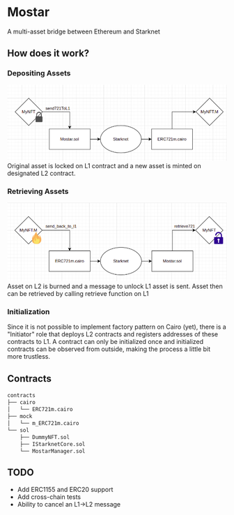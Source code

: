 # Mostar
A multi-asset bridge between Ethereum and Starknet

## How does it work?

### Depositing Assets
![Depositing Asset](./assets/deposit.png) <br>
Original asset is locked on L1 contract and a new asset is minted on designated L2 contract.


### Retrieving Assets
![Depositing Asset](./assets/retrieve.png) <br>
Asset on L2 is burned and a message to unlock L1 asset is sent. Asset then can be retrieved by calling retrieve function on L1

### Initialization
Since it is not possible to implement factory pattern on Cairo (yet), there is a "Initiator" role that deploys L2 contracts and registers addresses of these contracts to L1. A contract can only be initialized once and initialized contracts can be observed from outside, making the process a little bit more trustless.

## Contracts

```
contracts
├── cairo
│   └── ERC721m.cairo
├── mock
│   └── m_ERC721m.cairo
└── sol
    ├── DummyNFT.sol
    ├── IStarknetCore.sol
    └── MostarManager.sol
```

## TODO

- Add ERC1155 and ERC20 support
- Add cross-chain tests
- Ability to cancel an L1->L2 message
